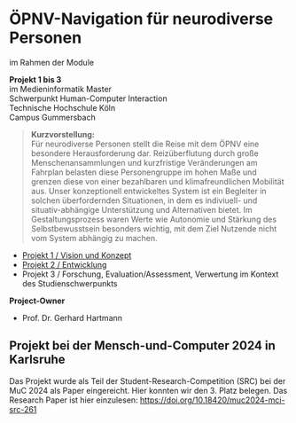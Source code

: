 # ÖPNV-Navigation für neurodiverse Personen
im Rahmen der Module

**Projekt 1 bis 3** \
im Medieninformatik Master \
Schwerpunkt Human-Computer Interaction \
Technische Hochschule Köln \
Campus Gummersbach

> **Kurzvorstellung:** \
> Für neurodiverse Personen stellt die Reise mit dem ÖPNV eine besondere Herausforderung dar. Reizüberflutung durch große Menschenansammlungen und kurzfristige Veränderungen am Fahrplan belasten diese Personengruppe im hohen Maße und grenzen diese von einer bezahlbaren und klimafreundlichen Mobilität aus. Unser konzeptionell entwickeltes System ist ein Begleiter in solchen überfordernden Situationen, in dem es indiviuell- und situativ-abhängige Unterstützung und Alternativen bietet. Im Gestaltungsprozess waren Werte wie Autonomie und Stärkung des Selbstbewusstsein besonders wichtig, mit dem Ziel Nutzende nicht vom System abhängig zu machen.

- [Projekt 1 / Vision und Konzept](https://neuro-inclusive-transit.github.io/vision-concept/)
- [Projekt 2 / Entwicklung](https://neuro-inclusive-transit.github.io/development/)
- Projekt 3 / Forschung, Evaluation/Assessment, Verwertung im Kontext des Studienschwerpunkts

**Project-Owner**
- Prof. Dr. Gerhard Hartmann

## Projekt bei der Mensch-und-Computer 2024 in Karlsruhe

Das Projekt wurde als Teil der Student-Research-Competition (SRC) bei der MuC 2024 als Paper eingereicht. Hier konnten wir den 3. Platz belegen. Das Research Paper ist hier einzulesen: <https://doi.org/10.18420/muc2024-mci-src-261>

